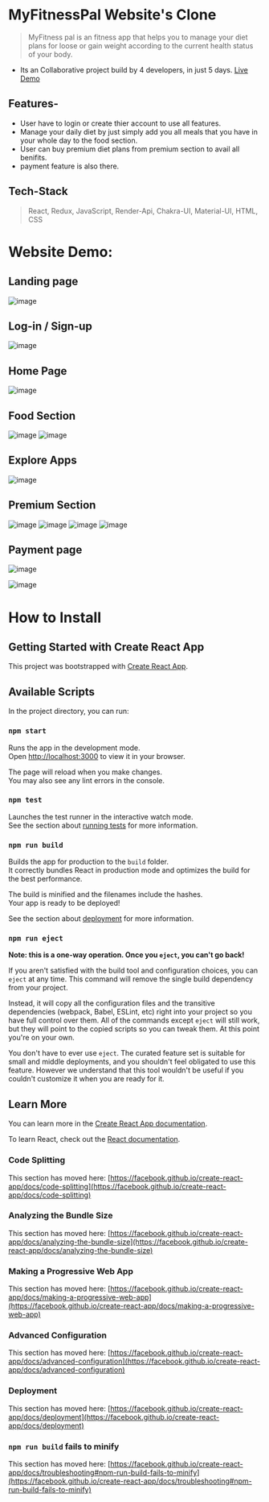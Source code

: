 # MyFitnessPal Website's Clone
> MyFitness pal is an fitness app that helps you to manage your diet plans for loose or gain weight according to the current health status of your body.
* Its an Collaborative project build by 4 developers, in just 5 days. <a href="https://myfitnesspal1.netlify.app/">Live Demo</a>

## Features-
* User have to login or create thier account to use all features.
* Manage your daily diet by just simply add you all meals that you have in your whole day to the food section.
* User can buy premium diet plans from premium section to avail all benifits.
* payment feature is also there.

## Tech-Stack
> React, Redux, JavaScript, Render-Api, Chakra-UI, Material-UI, HTML, CSS


# Website Demo:

## Landing page
![image](https://user-images.githubusercontent.com/81805096/212323795-8b285853-ceb6-41bb-9f2c-c9fab8491831.png)

## Log-in / Sign-up
![image](https://user-images.githubusercontent.com/81805096/212324003-5907ba98-1667-44ab-8b24-8e6674f54b19.png)

## Home Page
![image](https://user-images.githubusercontent.com/81805096/212324070-0139e13d-6817-44c2-9a31-0ac337e17ada.png)

## Food Section
![image](https://user-images.githubusercontent.com/81805096/212324325-20ea7ee3-27b9-40bf-a102-8977d2e59fc0.png)
![image](https://user-images.githubusercontent.com/81805096/212324413-7242fa8b-f61b-499f-9a4d-f40678c3aa28.png)

## Explore Apps
![image](https://user-images.githubusercontent.com/81805096/212324611-b15f8764-6796-49e7-92e5-d169dfc8ca9e.png)

## Premium Section
![image](https://user-images.githubusercontent.com/81805096/212324723-fba2f9c5-6ddc-40df-9467-a24947054dcb.png)
![image](https://user-images.githubusercontent.com/81805096/212324795-d791197d-cd58-4fd4-803d-23a3e5930fc5.png)
![image](https://user-images.githubusercontent.com/81805096/212324961-31669c0e-23cd-4341-b29e-5c7e229c1524.png)
![image](https://user-images.githubusercontent.com/81805096/212325028-6f355d15-a8e6-4a3a-8e77-d63609e131ed.png)

## Payment page
![image](https://user-images.githubusercontent.com/81805096/212325174-7c3f6187-f5fc-4dfe-98f6-01891da4f847.png)

![image](https://user-images.githubusercontent.com/81805096/212325266-23759d4a-3fbc-4a9f-88e1-98b717dceb51.png)



# How to Install
## Getting Started with Create React App

This project was bootstrapped with [Create React App](https://github.com/facebook/create-react-app).

## Available Scripts

In the project directory, you can run:

### `npm start`

Runs the app in the development mode.\
Open [http://localhost:3000](http://localhost:3000) to view it in your browser.

The page will reload when you make changes.\
You may also see any lint errors in the console.

### `npm test`

Launches the test runner in the interactive watch mode.\
See the section about [running tests](https://facebook.github.io/create-react-app/docs/running-tests) for more information.

### `npm run build`

Builds the app for production to the `build` folder.\
It correctly bundles React in production mode and optimizes the build for the best performance.

The build is minified and the filenames include the hashes.\
Your app is ready to be deployed!

See the section about [deployment](https://facebook.github.io/create-react-app/docs/deployment) for more information.

### `npm run eject`

**Note: this is a one-way operation. Once you `eject`, you can't go back!**

If you aren't satisfied with the build tool and configuration choices, you can `eject` at any time. This command will remove the single build dependency from your project.

Instead, it will copy all the configuration files and the transitive dependencies (webpack, Babel, ESLint, etc) right into your project so you have full control over them. All of the commands except `eject` will still work, but they will point to the copied scripts so you can tweak them. At this point you're on your own.

You don't have to ever use `eject`. The curated feature set is suitable for small and middle deployments, and you shouldn't feel obligated to use this feature. However we understand that this tool wouldn't be useful if you couldn't customize it when you are ready for it.

## Learn More

You can learn more in the [Create React App documentation](https://facebook.github.io/create-react-app/docs/getting-started).

To learn React, check out the [React documentation](https://reactjs.org/).

### Code Splitting

This section has moved here: [https://facebook.github.io/create-react-app/docs/code-splitting](https://facebook.github.io/create-react-app/docs/code-splitting)

### Analyzing the Bundle Size

This section has moved here: [https://facebook.github.io/create-react-app/docs/analyzing-the-bundle-size](https://facebook.github.io/create-react-app/docs/analyzing-the-bundle-size)

### Making a Progressive Web App

This section has moved here: [https://facebook.github.io/create-react-app/docs/making-a-progressive-web-app](https://facebook.github.io/create-react-app/docs/making-a-progressive-web-app)

### Advanced Configuration

This section has moved here: [https://facebook.github.io/create-react-app/docs/advanced-configuration](https://facebook.github.io/create-react-app/docs/advanced-configuration)

### Deployment

This section has moved here: [https://facebook.github.io/create-react-app/docs/deployment](https://facebook.github.io/create-react-app/docs/deployment)

### `npm run build` fails to minify

This section has moved here: [https://facebook.github.io/create-react-app/docs/troubleshooting#npm-run-build-fails-to-minify](https://facebook.github.io/create-react-app/docs/troubleshooting#npm-run-build-fails-to-minify)
